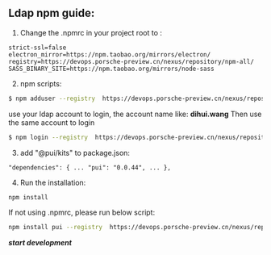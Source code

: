 ## Ldap npm guide:

1. Change the .npmrc in your project root to :

```
strict-ssl=false
electron_mirror=https://npm.taobao.org/mirrors/electron/
registry=https://devops.porsche-preview.cn/nexus/repository/npm-all/
SASS_BINARY_SITE=https://npm.taobao.org/mirrors/node-sass
```

2. npm scripts:

```bash
$ npm adduser --registry  https://devops.porsche-preview.cn/nexus/repository/npm-all/
```
use your ldap account to login, the account name like:  **dihui.wang**
Then use the same account to login

```bash
$ npm login --registry  https://devops.porsche-preview.cn/nexus/repository/npm-all/
```
3. add "@pui/kits" to package.json:

`
  "dependencies": {
...
    "pui": "0.0.44",
...
  },
`

4. Run the installation:
```bash
npm install
```
If not using .npmrc, please run below script:
```bash
npm install pui --registry  https://devops.porsche-preview.cn/nexus/repository/npm-all/
```

***start development*** 



